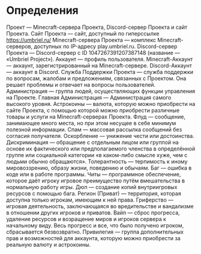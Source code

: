 # Определения

Проект — Minecraft-сервера Проекта, Discord-сервер Проекта и сайт Проекта.
Сайт Проекта — сайт, доступный по гиперссылке <https://umbriel.ru/>
Minecraft-сервера Проекта — комплекс Minecraft-серверов, доступных по IP-адресу play.umbriel.ru.
Discord-сервер Проекта — Discord-сервер с ID 1047267391207387148 (название — «Umbriel Project»).
Аккаунт — профиль пользователя.
Minecraft-Аккаунт — аккаунт, зарегистрированный на Minecraft-сервере.
Discord-Аккаунт — аккаунт в Discord.
Служба Поддержки Проекта — служба поддержки по вопросам, жалобам и предложениям, связанных с Проектом. Она решает проблемы и отвечает на вопросы пользователей.
Администрация — группа людей, осуществляющих функции управления на Проекте.
Главная Администрация — Администрация самого высокого уровня.
Астрокоины — валюта, которую можно приобрести на сайте Проекта, с помощью которой можно приобрести различные товары и услуги на Minecraft-серверах Проекта.
Флуд — сообщение, занимающее много места, но при этом несущее в себе минимум полезной информации.
Спам — массовая рассылка сообщений без согласия получателя.
Оскорбление — унижение чести или достоинства.
Дискриминация — обращение с отдельным лицом или группой на основе их фактического или предполагаемого членства в определённой группе или социальной категории «в каком-либо смысле хуже, чем с людьми обычно обращаются».
Толерантность — терпимость к иному мировоззрению, образу жизни, поведению и обычаям.
Баг — ошибка в коде или в работе программы.
Читы — программное обеспечение, которое даёт игроку игровое преимущество путём вмешательства в нормальную работу игры.
Дюп — создание копий внутриигровых ресурсов с помощью бага.
Регион (Приват) — территория, которая доступна только игрокам, имеющим к ней права.
Гриферство — игровая деятельность, заключающаяся во вредительстве и вандализме в отношении других игроков и приватов.
Вайп — сброс прогресса, удаление ресурсов и возращение миров и игроков сервера к начальному виду. Весь прогресс и все, что было получено игроком, сбрасывается безвозвратно.
Привилегия — группа дополнительных прав и возможностей для аккаунта, которую можно приобрести за реальную валюту и астрокоины.